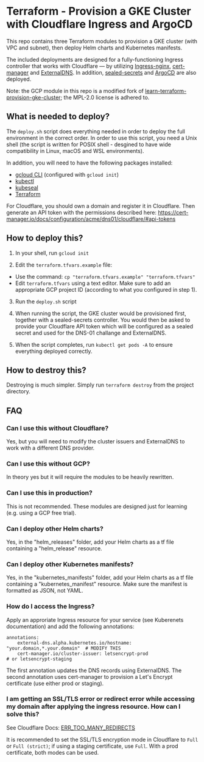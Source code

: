 # Terraform - Provision a GKE Cluster with Cloudflare Ingress and ArgoCD

This repo contains three Terraform modules to provision a GKE cluster (with VPC and subnet), then deploy Helm charts and Kubernetes manifests.

The included deployments are designed for a fully-functioning Ingress controller that works with Cloudflare — by utilizing [Ingress-nginx](https://github.com/kubernetes/Ingress-nginx), [cert-manager](https://cert-manager.io/) and [ExternalDNS](https://github.com/kubernetes-sigs/external-dns). In addition, [sealed-secrets](https://github.com/bitnami-labs/sealed-secrets) and [ArgoCD](https://argoproj.github.io/cd/) are also deployed.

Note: the GCP module in this repo is a modified fork of [learn-terraform-provision-gke-cluster](https://github.com/hashicorp/learn-terraform-provision-gke-cluster); the MPL-2.0 license is adhered to.

## What is needed to deploy?
The `deploy.sh` script does everything needed in order to deploy the full environment in the correct order. In order to use this script, you need a Unix shell (the script is written for POSIX shell - desgined to have wide compatibility in Linux, macOS and WSL environments).

In addition, you will need to have the following packages installed:  
* [gcloud CLI](https://cloud.google.com/sdk/docs/install) (configured with `gcloud init`)
* [kubectl](https://kubernetes.io/docs/tasks/tools/)
* [kubeseal](https://formulae.brew.sh/formula/kubeseal)
* [Terraform](https://developer.hashicorp.com/terraform/downloads)

For Cloudflare, you should own a domain and register it in Cloudflare. Then generate an API token with the permissions described here: https://cert-manager.io/docs/configuration/acme/dns01/cloudflare/#api-tokens


## How to deploy this?
1) In your shell, run `gcloud init` 

2) Edit the `terraform.tfvars.example` file:
* Use the command: `cp "terraform.tfvars.example" "terraform.tfvars"`
* Edit `terraform.tfvars` using a text editor. Make sure to add an appropriate GCP project ID (according to what you configured in step 1).

3) Run the `deploy.sh` script

4) When running the script, the GKE cluster would be provisioned first, together with a sealed-secrets controller. You would then be asked to provide your Cloudflare API token which will be configured as a sealed secret and used for the DNS-01 challange and ExternalDNS.

5) When the script completes, run `kubectl get pods -A` to ensure everything deployed correctly.

## How to destroy this?
Destroying is much simpler. Simply run `terraform destroy` from the project directory.

## FAQ
### Can I use this without Cloudflare?
Yes, but you will need to modify the cluster issuers and ExternalDNS to work with a different DNS provider.

### Can I use this without GCP?
In theory yes but it will require the modules to be heavily rewritten.

### Can I use this in production?
This is not recommended. These modules are designed just for learning (e.g. using a GCP free trial).

### Can I deploy other Helm charts?
Yes, in the "helm_releases" folder, add your Helm charts as a tf file containing a "helm_release" resource.

### Can I deploy other Kubernetes manifests?
Yes, in the "kubernetes_manifests" folder, add your Helm charts as a tf file containing a "kubernetes_manifest" resource. Make sure the manifest is formatted as JSON, not YAML.

### How do I access the Ingress?
Apply an approriate Ingress resource for your service (see Kuberenets documentation) and add the following annotations:

```
annotations:
    external-dns.alpha.kubernetes.io/hostname: "your.domain,*.your.domain"  # MODIFY THIS
    cert-manager.io/cluster-issuer: letsencrypt-prod                        # or letsencrypt-staging
```

The first annotation updates the DNS records using ExternalDNS. The second annotation uses cert-manager to provision a Let's Encrypt certificate (use either prod or staging).

### I am getting an SSL/TLS error or redirect error while accessing my domain after applying the ingress resource. How can I solve this?
See Cloudflare Docs: [ERR_TOO_MANY_REDIRECTS](https://developers.cloudflare.com/ssl/troubleshooting/too-many-redirects/)

It is recommended to set the SSL/TLS encryption mode in Cloudflare to `Full` or `Full (strict)`; if using a staging certificate, use `Full`. With a prod certificate, both modes can be used.
